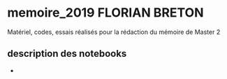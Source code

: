 # memoire_2019 FLORIAN BRETON
Matériel, codes, essais réalisés pour la rédaction du mémoire de Master 2

## description des notebooks

- 
